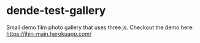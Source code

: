 # dende-test-gallery
Small demo film photo gallery that uses three.js. Checkout the demo here: https://jhin-main.herokuapp.com/
